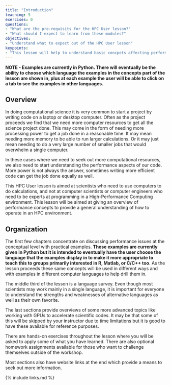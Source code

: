 ```yaml
---
title: "Introduction"
teaching: 5
exercises: 0
questions:
- "What are the pre-requisits for the HPC User lesson?"
- "What should I expect to learn from these modules?"
objectives:
- "Understand what to expect out of the HPC User lesson"
keypoints:
- "This lesson will help to understand basic concpets affecting performance in programming"
---
```


**NOTE - Examples are currently in Python.
There will eventually be the ability to choose which language the examples in
the concepts part of the lesson are shown in, 
plus at each example the user will be able to
click on a tab to see the examples in other languages.**


## Overview

In doing computational science it is very common to start a project by
writing code on a laptop or desktop computer.
Often as the project proceeds we find that we need more computer resources
to get all the science project done.
This may come in the form of needing more processing power to get a job
done in a reasonable time.
It may mean needing more memory to be able to run larger calculations.
Or it may just mean needing to do a very large number of smaller jobs
that would overwhelm a single computer.

In these cases where we need to seek out more computational resources,
we also need to start understanding the performance aspects of our code.
More power is not always the answer, sometimes writing more efficient
code can get the job done equally as well.

This HPC User lesson is aimed at scientists who need to use computers
to do calculations, and not at computer scientists or computer engineers
who need to be experts at programming in a High-Performance Computing
environment.
This lesson will be aimed at giving an overview of performance concepts
to provide a general understanding of how to operate in an HPC environment.


## Organization

The first few chapters concentrate on discussing performance issues
at the conceptual level with practical examples.
**These examples are currently given in Python but it is intended to
eventually have the user choose the language that the examples display
in to make it more appropriate to teach this to groups primarily 
interested in R, Matlab, or C/C++ too**.
As the lesson proceeds these same concepts will be used in different
ways and with examples in different computer languages to help drill them in.

The middle third of the lesson is a language survey.
Even though most scientists may work mainly in a single language,
it is important for everyone to understand the strengths and
weaknesses of alternative languages as well as their own favorite.

The last sections provide overviews of some more advanced topics
like working with GPUs to accelerate scientific codes.
It may be that some of this will be skipped by your instructor
due to time limitations but it is good to have these available
for reference purposes.

There are hands-on exercises throughout the lesson where you will
be asked to apply some of what you have learned.
There are also optional homework assignments available for those
who want to challenge themselves outside of the workshop.

Most sections also have website links at the end which provide
a means to seek out more information.


{% include links.md %}

